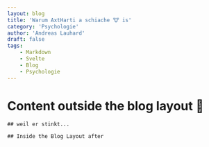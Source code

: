 ```yaml
---
layout: blog
title: 'Warum AxtHarti a schiache 🐮 is'
category: 'Psychologie'
author: 'Andreas Lauhard'
draft: false
tags: 
    - Markdown
    - Svelte
    - Blog
    - Psychologie
---
```

<script>
    // export let segment;
    import Content from "./content.md";
    
    import Nav from "../../../components/Nav.svelte";
    import codeSnippets from '../../../components/codeSnippets.js';
    import PrismJS from "../../../components/PrismJS.svelte";
</script>

# Content outside the blog layout 🤘

<!--Content Component -->
<Content >

<!--Named Slotst -->
<div slot='prism1'>
    <PrismJS language="javascript" code="{codeSnippets.blab}" header="js blab snippet:"/>
</div>

<div slot='prism2'>
    <PrismJS language="javascript" code="{codeSnippets.blub}" header="js blab snippet:"/>
</div>

<div slot='before'>

    ## weil er stinkt...    

</div>

<div slot='after'>

    ## Inside the Blog Layout after

</div>

</Content>

<!--next-prev-navigation-->
<!-- <Nav {segment} /> -->
